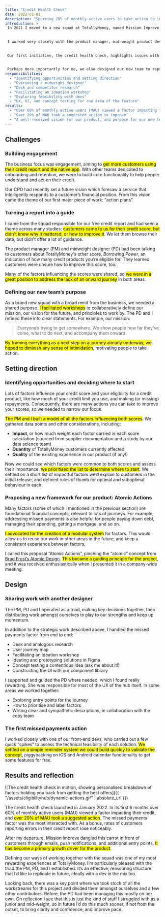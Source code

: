 ```yaml
---
title: "Credit Health Check"
date: 2022-01-01
description: "Spurring 20% of monthly active users to take action to improve their credit"
introduction: >
 In 2021 I moved to a new squad at TotallyMoney, named Mission Improve. We were tasked with “helping customers improve their financial situation and build financial momentum”.
 
 
 I worked very closely with the product manager, mid-weight product designer, and developers to set the tone for our new team, interpret our remit from the company, and take our first steps towards the company’s long term vision.
 
 
 Our first initiative, the credit health check, highlights issues with your credit that are holding you back. The crucial difference to the competition is it suggests actions you can take to make a difference.
 
 
 Perhaps more importantly for me, we also designed our new team to represent our values and work the way we wanted.
responsibilities:
  - "Identifying opportunities and setting direction"
  - "Overseeing a midweight designer"
  - "Desk and competitor research"
  - "Facilitating an ideation workshop"
  - "Exploring feasibility with devs"
  - "UX, UI, and concept testing for one area of the feature"
results:
  - "Over 60% of monthly active users (MAU) viewed a factor impacting their credit"
  - "Over 20% of MAU took a suggested action to improve"
  - "A well-received vision for our product, and purpose for our new team"
---
```


## Challenges

### Building engagement

The business focus was engagement, aiming to <mark>get more customers using their credit report and the native app</mark>. With other teams dedicated to onboarding and retention, we were to build core functionality to help people understand and act on their credit.

Our CPO had recently set a future vision which foresaw a service that intelligently responds to a customer’s financial position. From this vision came the theme of our first major piece of work: “action plans”.

### Turning a report into a guide

I came from the squad responsible for our free credit report and had seen a theme across many studies: <mark>customers came to us for their credit score, but didn't know why it mattered, or how to improve it</mark>. We let them browse their data, but didn't offer a lot of guidance.

The product manager (PM) and midweight designer (PD) had been talking to customers about TotallyMoney's other score, *Borrowing Power*, an indication of how many credit products you’re eligible for. They learned customers were unsure how to improve this score, too.

Many of the factors influencing the scores were shared, so <mark>we were in a great position to address the lack of an onward journey</mark> in both areas.

### Defining our new team’s purpose

As a brand new squad with a broad remit from the business, we needed a shared purpose. <mark>I facilitated workshops</mark> to collaboratively define our mission, our vision for the future, and principles to work by. The PD and I refined these into clear statements. For example, our mission:

> Everyone’s trying to get somewhere. We show people how far they’ve come, what to do next, and accompany them onward.

<mark>By framing everything as a next step on a journey already underway, we hoped to diminish any sense of intimidation</mark>, motivating people to take action.

## Setting direction

### Identifying opportunities and deciding where to start

Lots of factors influence your credit score and your eligibility for a credit product, like how much of your credit limit you use, and making (or missing) repayments. Consequently, there are many actions you can take to improve your scores, so we needed to narrow our focus.

<mark>The PM and I built a model of all the factors influencing both scores</mark>. We gathered data points and other considerations, including:

- **Impact**, or how much weight each factor carried in each score calculation (sourced from supplier documentation and a study by our data science team)
- **Quantity** of TotallyMoney customers currently affected
- **Quality** of the existing experience in our product (if any!)

Now we could see which factors were common to both scores and assess their importance, <mark>we prioritised the list to determine where to start</mark>. We settled on a short list of impactful factors we’d explain to customers in the initial release, and defined rules of thumb for optimal and suboptimal behaviour in each.

### Proposing a new framework for our product: Atomic Actions

Many factors (some of which I mentioned in the previous section) are foundational financial concepts, relevant to lots of journeys. For example, addressing missed payments is also helpful for people paying down debt, managing their spending, getting a mortgage, and so on.

<mark>I advocated for the creation of a modular system</mark> for factors. This would allow us to reuse our work in other areas in the future, and keep a consistent experience between factors.

I called this proposal “Atomic Actions”, pinching the “atomic” concept from [Brad Frost’s Atomic Design](https://bradfrost.com/blog/post/atomic-web-design/). <mark>This became a guiding principle for the project</mark>, and it was received enthusiastically when I presented it in a company-wide meeting.

## Design

### Sharing work with another designer

The PM, PD and I operated as a triad, making key decisions together, then distributing work amongst ourselves to play to our strengths and keep up momentum.

In addition to the strategic work described above, I handled the missed payments factor from end to end:
- Desk and analogous research
- User journey map
- Facilitating an ideation workshop
- Ideating and prototyping solutions in Figma
- Concept testing a contentious idea (ask me about it!)
- Constructing the UI with our component library

I supported and guided the PD where needed, which I found really rewarding. She was responsible for most of the UX of the hub itself. In some areas we worked together:

- Exploring entry points for the journey
- How to prioritise and label factors
- Writing clear and sympathetic descriptions, in collaboration with the copy team

### The first missed payments action

I worked closely with one of our front-end devs, who carried out a few quick “spikes” to assess the technical feasibility of each solution. <mark>We settled on a simple reminder system we could build quickly to validate the concept</mark>, piggybacking on iOS and Android calendar functionality to get some features for free.

## Results and reflection

![The credit health check in motion, showing personalised breakdown of factors holding you back from getting the best offers]({{ "/assets/eligibilityhub/dynamic-actions.gif" | absolute_url }})

The credit health check launched in January 2022. In its first 6 months over 60% of monthly active users (MAU) viewed a factor impacting their credit, and <mark>over 20% of MAU took a suggested action</mark>. The missed payments factor was the most interacted with. As a bonus, rates of customers reporting errors in their credit report rose noticeably.

After my departure, Mission Improve dangled this carrot in front of customers through emails, push notifications, and additional entry points. <mark>It has become a primary growth driver for the product</mark>.

Defining our ways of working together with the squad was one of my most rewarding experiences at TotallyMoney. I’m particularly pleased with the triad the PM, PD, and I established. It’s an effective, reassuring structure that I’d like to replicate in future, ideally with a dev in the mix too.

Looking back, there was a key point where we took stock of all the workstreams for this project and divided them amongst ourselves and a few other contributors. Before, the PD had been managing this mostly on her own. On reflection I see that this is just the kind of stuff I struggled with as a junior and mid-weight, so in future I’d do this much sooner, if not from the outset, to bring clarity and confidence, and improve pace.